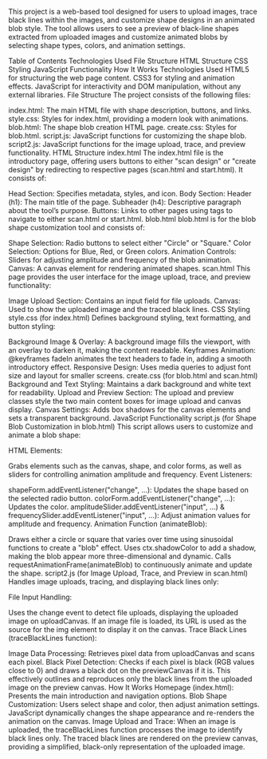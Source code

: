 This project is a web-based tool designed for users to upload images, trace black lines within the images, and customize shape designs in an animated blob style. The tool allows users to see a preview of black-line shapes extracted from uploaded images and customize animated blobs by selecting shape types, colors, and animation settings.

Table of Contents
Technologies Used
File Structure
HTML Structure
CSS Styling
JavaScript Functionality
How It Works
Technologies Used
HTML5 for structuring the web page content.
CSS3 for styling and animation effects.
JavaScript for interactivity and DOM manipulation, without any external libraries.
File Structure
The project consists of the following files:

index.html: The main HTML file with shape description, buttons, and links.
style.css: Styles for index.html, providing a modern look with animations.
blob.html: The shape blob creation HTML page.
create.css: Styles for blob.html.
script.js: JavaScript functions for customizing the shape blob.
script2.js: JavaScript functions for the image upload, trace, and preview functionality.
HTML Structure
index.html
The index.html file is the introductory page, offering users buttons to either "scan design" or "create design" by redirecting to respective pages (scan.html and start.html). It consists of:

Head Section: Specifies metadata, styles, and icon.
Body Section:
Header (h1): The main title of the page.
Subheader (h4): Descriptive paragraph about the tool’s purpose.
Buttons: Links to other pages using <a> tags to navigate to either scan.html or start.html.
blob.html
blob.html is for the blob shape customization tool and consists of:

Shape Selection: Radio buttons to select either "Circle" or "Square."
Color Selection: Options for Blue, Red, or Green colors.
Animation Controls: Sliders for adjusting amplitude and frequency of the blob animation.
Canvas: A canvas element for rendering animated shapes.
scan.html
This page provides the user interface for the image upload, trace, and preview functionality:

Image Upload Section: Contains an input field for file uploads.
Canvas: Used to show the uploaded image and the traced black lines.
CSS Styling
style.css (for index.html)
Defines background styling, text formatting, and button styling:

Background Image & Overlay: A background image fills the viewport, with an overlay to darken it, making the content readable.
Keyframes Animation: @keyframes fadeIn animates the text headers to fade in, adding a smooth introductory effect.
Responsive Design: Uses media queries to adjust font size and layout for smaller screens.
create.css (for blob.html and scan.html)
Background and Text Styling: Maintains a dark background and white text for readability.
Upload and Preview Section: The upload and preview classes style the two main content boxes for image upload and canvas display.
Canvas Settings: Adds box shadows for the canvas elements and sets a transparent background.
JavaScript Functionality
script.js (for Shape Blob Customization in blob.html)
This script allows users to customize and animate a blob shape:

HTML Elements:

Grabs elements such as the canvas, shape, and color forms, as well as sliders for controlling animation amplitude and frequency.
Event Listeners:

shapeForm.addEventListener("change", ...): Updates the shape based on the selected radio button.
colorForm.addEventListener("change", ...): Updates the color.
amplitudeSlider.addEventListener("input", ...) & frequencySlider.addEventListener("input", ...): Adjust animation values for amplitude and frequency.
Animation Function (animateBlob):

Draws either a circle or square that varies over time using sinusoidal functions to create a "blob" effect.
Uses ctx.shadowColor to add a shadow, making the blob appear more three-dimensional and dynamic.
Calls requestAnimationFrame(animateBlob) to continuously animate and update the shape.
script2.js (for Image Upload, Trace, and Preview in scan.html)
Handles image uploads, tracing, and displaying black lines only:

File Input Handling:

Uses the change event to detect file uploads, displaying the uploaded image on uploadCanvas.
If an image file is loaded, its URL is used as the source for the img element to display it on the canvas.
Trace Black Lines (traceBlackLines function):

Image Data Processing: Retrieves pixel data from uploadCanvas and scans each pixel.
Black Pixel Detection: Checks if each pixel is black (RGB values close to 0) and draws a black dot on the previewCanvas if it is.
This effectively outlines and reproduces only the black lines from the uploaded image on the preview canvas.
How It Works
Homepage (index.html): Presents the main introduction and navigation options.
Blob Shape Customization:
Users select shape and color, then adjust animation settings.
JavaScript dynamically changes the shape appearance and re-renders the animation on the canvas.
Image Upload and Trace:
When an image is uploaded, the traceBlackLines function processes the image to identify black lines only.
The traced black lines are rendered on the preview canvas, providing a simplified, black-only representation of the uploaded image.
